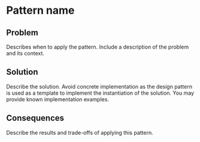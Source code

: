 # Pattern name

## Problem
Describes when to apply the pattern. Include a description of the problem and its context.

## Solution
Describe the solution. Avoid concrete implementation as the design pattern is used as a template to implement the instantiation of the solution. You may provide known implementation examples.

## Consequences
Describe the results and trade-offs of applying this pattern.

